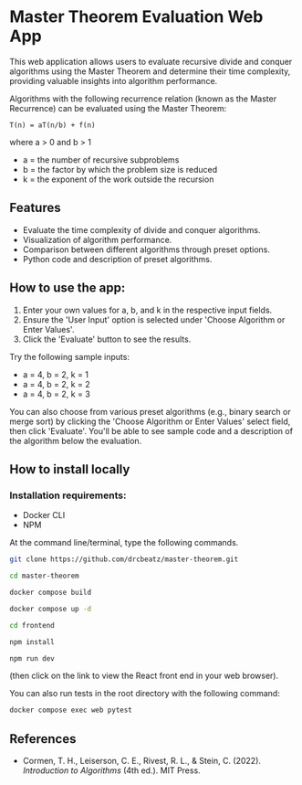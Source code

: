 # Master Theorem Evaluation Web App

This web application allows users to evaluate recursive divide and conquer algorithms using the Master Theorem and determine their time complexity, providing valuable insights into algorithm performance.

Algorithms with the following recurrence relation (known as the Master Recurrence) can be evaluated using the Master Theorem:

`T(n) = aT(n/b) + f(n)`

where a > 0 and b > 1

- a = the number of recursive subproblems
- b = the factor by which the problem size is reduced
- k = the exponent of the work outside the recursion

## Features

- Evaluate the time complexity of divide and conquer algorithms.
- Visualization of algorithm performance.
- Comparison between different algorithms through preset options.
- Python code and description of preset algorithms.

## How to use the app:

1. Enter your own values for a, b, and k in the respective input fields.
2. Ensure the 'User Input' option is selected under 'Choose Algorithm or Enter Values'.
3. Click the 'Evaluate' button to see the results.

Try the following sample inputs:

- a = 4, b = 2, k = 1
- a = 4, b = 2, k = 2
- a = 4, b = 2, k = 3

You can also choose from various preset algorithms (e.g., binary search or merge sort) by clicking the 'Choose Algorithm or Enter Values' select field, then click 'Evaluate'. You'll be able to see sample code and a description of the algorithm below the evaluation.

## How to install locally

### Installation requirements:

- Docker CLI
- NPM

At the command line/terminal, type the following commands.

```bash
git clone https://github.com/drcbeatz/master-theorem.git

cd master-theorem

docker compose build

docker compose up -d

cd frontend

npm install

npm run dev
```

(then click on the link to view the React front end in your web browser).

You can also run tests in the root directory with the following command:

```bash
docker compose exec web pytest
```

## References

- Cormen, T. H., Leiserson, C. E., Rivest, R. L., & Stein, C. (2022). _Introduction to Algorithms_ (4th ed.). MIT Press.
